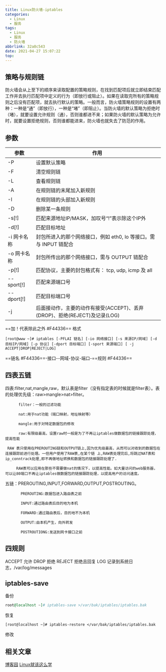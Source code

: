 ```yaml
---
title: Linux防火墙-iptables
categories:
  - Linux
  - 服务
tags:
  - Linux
  - 服务
  - 防火墙
abbrlink: 32a8c543
date: 2021-04-27 15:07:22
top:
---
```

## 策略与规则链
防火墙会从上至下的顺序来读取配置的策略规则，在找到匹配项后就立即结束匹配工作并去执行匹配项中定义的行为（即放行或阻止）。如果在读取完所有的策略规则之后没有匹配项，就去执行默认的策略。一般而言，防火墙策略规则的设置有两种：一种是“通”（即放行），一种是“堵”（即阻止）。当防火墙的默认策略为拒绝时（堵），就要设置允许规则（通），否则谁都进不来；如果防火墙的默认策略为允许时，就要设置拒绝规则，否则谁都能进来，防火墙也就失去了防范的作用。
## 参数

| 参数 | 作用 |
| --- | --- |
| -P | 设置默认策略 |
| -F | 清空规则链 |
| -L | 查看规则链 |
| -A | 在规则链的末尾加入新规则 |
| -I  | 在规则链的头部加入新规则 |
| -D  | 删除某一条规则 |
| -s[!] | 匹配来源地址IP/MASK，加叹号“!”表示除这个IP外 |
| -d[!] | 匹配目标地址 |
| -i 网卡名称 | 封包所进入的那个网络接口，例如 eth0, lo 等接口。需与 INPUT 链配合 |
| -o 网卡名称 | 封包所传出的那个网络接口，需与 OUTPUT 链配合 |
| -p[!]| 匹配协议，主要的封包格式有： tcp, udp, icmp 及 all|
| --sport[!]  | 匹配来源端口号 |
| --dport[!] | 匹配目标端口号 |
|-j|后面接动作，主要的动作有接受(ACCEPT)、丢弃(DROP)、拒绝(REJECT)及记录(LOG)|
==加！代表除此之外 #F44336==
格式

``` inform7
[root@www ~]# iptables [-PFLAI 链名] [-io 网络接口] [-s 来源IP/网域] [-d 目标IP/网域] [-p 协议] [-dport 目标端口] [-sport 来源端口] [ -j ACCEPT|DROP|REJECT|LOG]
```
==链名 #F44336==-接口--网域-协议-端口-==规则 #F44336==

## 四表五链

四表:filter,nat,mangle,raw，默认表是filter（没有指定表的时候就是filter表）。表的处理优先级：raw>mangle>nat>filter。

          filter：一般的过滤功能

          nat:用于nat功能（端口映射，地址映射等）

          mangle:用于对特定数据包的修改

          raw:有限级最高，设置raw时一般是为了不再让iptables做数据包的链接跟踪处理，提高性能

     RAW 表只使用在PREROUTING链和OUTPUT链上,因为优先级最高，从而可以对收到的数据包在连接跟踪前进行处理。一但用户使用了RAW表,在某个链 上,RAW表处理完后,将跳过NAT表和 ip_conntrack处理,即不再做地址转换和数据包的链接跟踪处理了.

         RAW表可以应用在那些不需要做nat的情况下，以提高性能。如大量访问的web服务器，可以让80端口不再让iptables做数据包的链接跟踪处理，以提高用户的访问速度。
五链：PREROUTING,INPUT,FORWARD,OUTPUT,POSTROUTING。

           PREROUTING:数据包进入路由表之前

           INPUT:通过路由表后目的地为本机

           FORWARD:通过路由表后，目的地不为本机

           OUTPUT:由本机产生，向外转发

           POSTROUTIONG:发送到网卡接口之前
	

## 四规则
ACCEPT 
允许
DROP
拒绝
REJECT
拒绝且回复
LOG
记录到系统日志，/var/log/messages
## iptables-save
备份

``` elixir
root@localhost ~]# iptables-save >/var/bak/iptables/iptables.bak  
```

恢复


    [root@localhost ~]# iptables-restore </var/bak/iptables/iptables.bak    
修改

## 相关文章
[博客园](https://www.cnblogs.com/paul8339/p/6515410.html)
[Linux就该这么学](https://www.linuxprobe.com/chapter-08.html)

